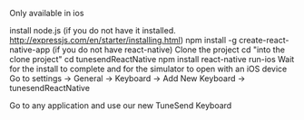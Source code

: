 
 Only available in ios

install node.js (if you do not have it installed. http://expressjs.com/en/starter/installing.html)
npm install -g create-react-native-app (if you do not have react-native)
Clone the project
cd "into the clone project"
cd tunesendReactNative
npm install
react-native run-ios
Wait for the install to complete and for the simulator to open with an iOS device
Go to settings -> General -> Keyboard -> Add New Keyboard -> tunesendReactNative


Go to any application and use our new TuneSend Keyboard
